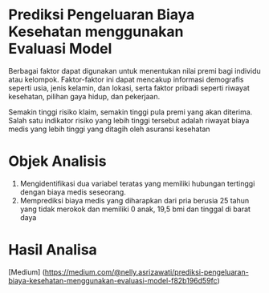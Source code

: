 # Prediksi Pengeluaran Biaya Kesehatan menggunakan Evaluasi Model

Berbagai faktor dapat digunakan untuk menentukan nilai premi bagi individu atau kelompok. Faktor-faktor ini dapat mencakup informasi demografis seperti usia, jenis kelamin, dan lokasi, serta faktor pribadi seperti riwayat kesehatan, pilihan gaya hidup, dan pekerjaan. 

Semakin tinggi risiko klaim, semakin tinggi pula premi yang akan diterima. Salah satu indikator risiko yang lebih tinggi tersebut adalah riwayat biaya medis yang lebih tinggi yang ditagih oleh asuransi kesehatan

# Objek Analisis
1. Mengidentifikasi dua variabel teratas yang memiliki hubungan tertinggi dengan biaya medis seseorang.
2. Memprediksi biaya medis yang diharapkan dari pria berusia 25 tahun yang tidak merokok dan memiliki 0 anak, 19,5 bmi dan tinggal di barat daya


# Hasil Analisa
[Medium]
(https://medium.com/@nelly.asrizawati/prediksi-pengeluaran-biaya-kesehatan-menggunakan-evaluasi-model-f82b196d59fc)
